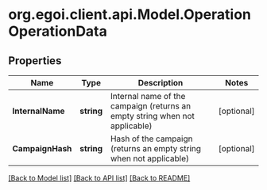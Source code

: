 # org.egoi.client.api.Model.OperationOperationData
## Properties

Name | Type | Description | Notes
------------ | ------------- | ------------- | -------------
**InternalName** | **string** | Internal name of the campaign (returns an empty string when not applicable) | [optional] 
**CampaignHash** | **string** | Hash of the campaign (returns an empty string when not applicable) | [optional] 

[[Back to Model list]](../README.md#documentation-for-models) [[Back to API list]](../README.md#documentation-for-api-endpoints) [[Back to README]](../README.md)

